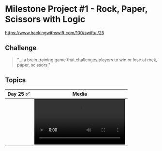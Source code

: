 # Milestone Project #1 - Rock, Paper, Scissors with Logic
https://www.hackingwithswift.com/100/swiftui/25

## Challenge
> "... a brain training game that challenges players to win or lose at rock, paper, scissors."

## Topics

|Day 25 :white_check_mark: | Media |
|:--|:--:|
| | ![PrettyGirlTemperature](Screenshots/25.mov)|
